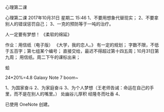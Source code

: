 心理第二课

心理第二课
2017年10月31日 星期二
15:46
1、不要用想象代替现实；
2、不要拿别人的错误惩罚自己；
3、一克的预防等于一吨的治疗。

人一定要有梦想！
《柔软的绵延》

作业：用信纸（电子版）
《大学，我的恋人。》
有一定的规划；
字数不限，不低于五百字；第七组某个编号；
直接交给，最迟不得超过第十四五周；10月31日第九周；
用信纸。周二下午的课标出来；

蛤

24*20%=4.8
Galaxy Note 7 boom~

1、为国家奋斗
2、为家庭奋斗
3、为个人梦想（王老师告诫：命运在自己的手里，而不是在别人的嘴里。）
处幽谷儿厚积
经隆冬而吐香
4、

已使用 OneNote 创建。
